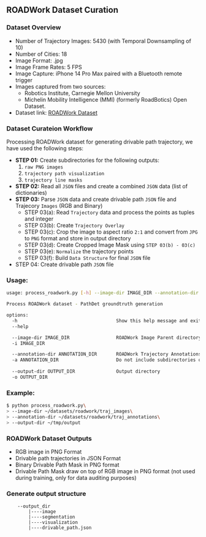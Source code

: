 ## ROADWork Dataset Curation

### Dataset Overview
* Number of Trajectory Images: 5430 (with Temporal Downsampling of 10)
* Number of Cities: 18
* Image Format: .jpg
* Image Frame Rates: 5 FPS
* Image Capture: iPhone 14 Pro Max paired with a Bluetooth remote trigger
* Images captured from two sources: 
    * Robotics Institute, Carnegie Mellon University
    * Michelin Mobility Intelligence (MMI) (formerly RoadBotics) Open Dataset.
* Dataset link: [ROADWork Dataset](https://kilthub.cmu.edu/articles/dataset/ROADWork_Data/26093197)

### Dataset Curateion Workflow
Processing ROADWork dataset for generating drivable path trajectory, we have used the following steps:

* **STEP 01:** Create subdirectories for the following outputs:
    1. `raw PNG images`
    2. `trajectory path visualization`
    3. `trajectory line masks`
* **STEP 02:** Read all `JSON` files and create a combined `JSON` data (list of dictionaries)
* **STEP 03:** Parse `JSON` data and create drivable path `JSON` file and Trajecory `Images` (RGB and Binary)
    * STEP 03(a): Read `Trajectory` data and process the points as tuples and integer
    * STEP 03(b): Create `Trajectory Overlay`
    * STEP 03(c): Crop the image to aspect ratio `2:1` and convert from `JPG` to `PNG` format and store in output directory
    * STEP 03(d): Create Cropped Image Mask using `STEP 03(b) - 03(c)`    
    * STEP 03(e): `Normalize` the trajectory points
    * STEP 03(f): Build `Data Structure` for final `JSON` file
* STEP 04: Create drivable path `JSON` file


### Usage:
```bash
usage: process_roadwork.py [-h] --image-dir IMAGE_DIR --annotation-dir ANNOTATION_DIR [--output-dir OUTPUT_DIR]

Process ROADWork dataset - PathDet groundtruth generation

options:
  -h                                    Show this help message and exit
  --help

  --image-dir IMAGE_DIR                 ROADWork Image Parent directory
  -i IMAGE_DIR

  --annotation-dir ANNOTATION_DIR       ROADWork Trajectory Annotations Parent directory. 
  -a ANNOTATION_DIR                     Do not include subdirectories or files.
  
  --output-dir OUTPUT_DIR               Output directory 
  -o OUTPUT_DIR

```

### Example:
```bash
$ python process_roadwork.py\
> --image-dir ~/datasets/roadwork/traj_images\
> --annotation-dir ~/datasets/roadwork/traj_annotations\
> --output-dir ~/tmp/output
```

### ROADWork Dataset Outputs

* RGB image in PNG Format
* Drivable path trajectories in JSON Format
* Binary Drivable Path Mask in PNG format
* Drivable Path Mask draw on top of RGB image in PNG format (not used during training, only for data auditing purposes)


### Generate output structure
```
    --output_dir
        |----image
        |----segmentation
        |----visualization
        |----drivable_path.json
```
